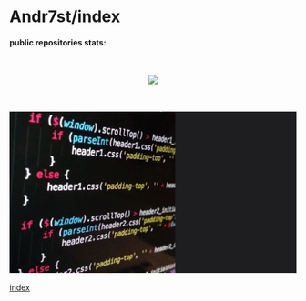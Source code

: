 <!-- Andrés Segura -->
# Andr7st/index

#### public repositories stats:
<br/>
<p align="center">
 <img src="https://github-readme-stats.vercel.app/api?username=Andr7st&include_all_commits=true&count_private=true&border_color=F6AAFD&bg_color=1A0627&title_color=DBB0F7&show_icons=true&icon_color=9320A9&text_color=b89dba&hide_rank=false" />
</p>
<br/>

<!--

#### personal hotlink icons:
| icon | name | code |
| --- | --- | --- |
| ![icon](./readme-resources/illustrative-icons/ico-070-64px.png?raw=true ) | linux     | 070 |
| ![icon](./readme-resources/illustrative-icons/ico-090-64px.png?raw=true ) | git     | 090 |
-->

![icon](./readme-resources/social/banner_452.png?raw=true )




<!-- 
hotlink: https://raw.githubusercontent.com/Andr7st/index/main/readme-resources/illustrative-icons/ico-{code}-64px.png
-->

<!-- Andr7st/index -->
[index](https://github.com/Andr7st/index/)
